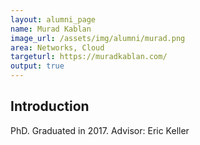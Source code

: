 ```yaml
---
layout: alumni_page
name: Murad Kablan
image_url: /assets/img/alumni/murad.png
area: Networks, Cloud
targeturl: https://muradkablan.com/
output: true
---
```


## Introduction

PhD. Graduated in 2017. 
Advisor: Eric Keller

